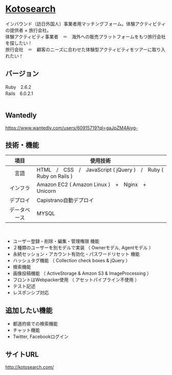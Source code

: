 # [Kotosearch](http://kotosearch.com/)

インバウンド（訪日外国人）事業者用マッチングフォーム。体験アクティビティの提供者 × 旅行会社。<br>
体験アクティビティ事業者　＝　海外への販売プラットフォームをもつ旅行会社を探したい！<br>
旅行会社　＝　顧客のニーズに合わせた体験型アクティビティをツアーに取り入れたい！

## バージョン
Ruby　2.6.2<br>
Rails　6.0.2.1<br>
<br>

## Wantedly

https://www.wantedly.com/users/60915719?ql=gaJpZM4Aivg-

## 技術・機能
|項目|使用技術|
|:----:|----|
|言語|HTML　/　CSS　/　JavaScript ( jQuery )　/　Ruby ( Ruby on Rails ) |
|インフラ|Amazon EC2 ( Amazon Linux )　+　Nginx　+　Unicorn|
|デプロイ|Capistrano自動デプロイ|
|データベース|MYSQL|
<br>

+ ユーザー登録・削除・編集・管理権限 機能
+ ２種類のユーザーを別モデルで実装 （ Ownerモデル, Agentモデル ）
+ 永続セッション・アカウント有効化・パスワードリセット 機能
+ ハッシュタグ機能 （ Collection check boxes & jQuery ）
+ 検索機能
+ 画像投稿機能 （ ActiveStorage & Amzon S3 & ImageProcessing ）
+ フロントはWebpacker使用 （ アセットパイプライン不使用 ）
+ テスト記述
+ レスポンシブ対応

## 追加したい機能

+ 都道府県での検索機能
+ チャット機能
+ Twitter, Facebookログイン

## サイトURL

http://kotosearch.com/
